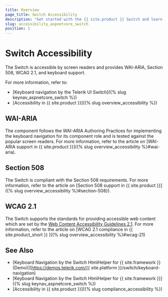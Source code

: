```yaml
---
title: Overview
page_title: Switch Accessibility
description: "Get started with the {{ site.product }} Switch and learn about its accessibility support for WAI-ARIA, Section 508, and WCAG 2.1."
slug: accessibility_aspnetcore_switch
position: 1
---
```


# Switch Accessibility

The Switch is accessible by screen readers and provides WAI-ARIA, Section 508, WCAG 2.1, and keyboard support.

For more information, refer to:
* [Keyboard navigation by the Telerik UI Switch]({% slug keynav_aspnetcore_switch %})
* [Accessibility in {{ site.product }}]({% slug overview_accessibility %})

## WAI-ARIA

The component follows the WAI-ARIA Authoring Practices for implementing the keyboard navigation for its component role and is tested against the popular screen readers. For more information, refer to the article on [WAI-ARIA support in {{ site.product }}]({% slug overview_accessibility %}#wai-aria).

## Section 508

The Switch is compliant with the Section 508 requirements. For more information, refer to the article on [Section 508 support in {{ site.product }}]({% slug overview_accessibility %}#section-508}).

## WCAG 2.1

The Switch supports the standards for providing accessible web content which are set by the [Web Content Accessibility Guidelines 2.1](https://www.w3.org/TR/WCAG/). For more information, refer to the article on [WCAG 2.1 compliance in {{ site.product_short }} ]({% slug overview_accessibility %}#wcag-21)

## See Also

* [Keyboard Navigation by the Switch HtmlHelper for {{ site.framework }} (Demo)](https://demos.telerik.com/{{ site.platform }}/switch/keyboard-navigation)
* [Keyboard Navigation by the Switch HtmlHelper for {{ site.framework }}]({% slug keynav_aspnetcore_switch %})
* [Accessibility in {{ site.product }}]({% slug compliance_accessibility %})
